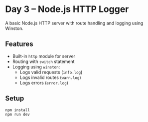 #  Day 3 – Node.js HTTP Logger

A basic Node.js HTTP server with route handling and logging using Winston.

##  Features

- Built-in `http` module for server
- Routing with `switch` statement
- Logging using `winston`:
  - Logs valid requests (`info.log`)
  - Logs invalid routes (`warn.log`)
  - Logs errors (`error.log`)

##  Setup

```bash
npm install
npm run dev
